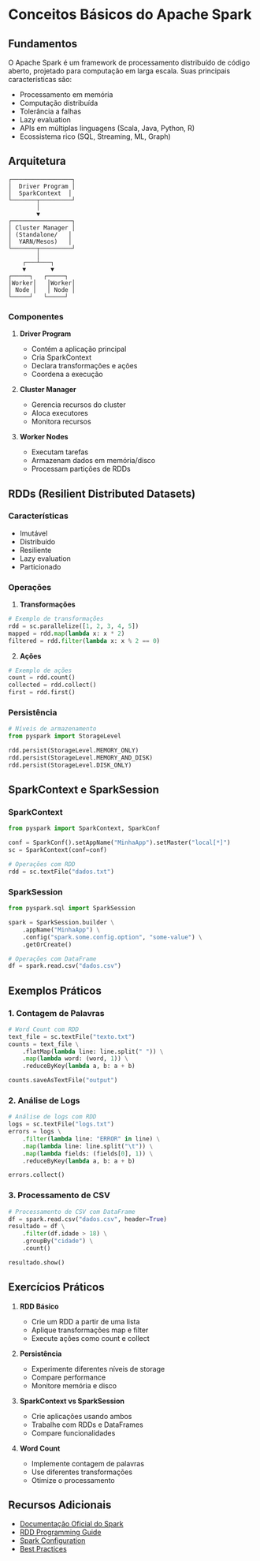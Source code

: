 # Conceitos Básicos do Apache Spark

## Fundamentos

O Apache Spark é um framework de processamento distribuído de código aberto, projetado para computação em larga escala. Suas principais características são:

- Processamento em memória
- Computação distribuída
- Tolerância a falhas
- Lazy evaluation
- APIs em múltiplas linguagens (Scala, Java, Python, R)
- Ecossistema rico (SQL, Streaming, ML, Graph)

## Arquitetura

```plaintext
┌─────────────────┐
│  Driver Program │
│  SparkContext  │
└───────┬─────────┘
        │
        ▼
┌─────────────────┐
│ Cluster Manager │
│ (Standalone/   │
│  YARN/Mesos)   │
└───────┬─────────┘
        │
    ┌───┴───┐
    ▼       ▼
┌─────┐   ┌─────┐
│Worker│   │Worker│
│ Node │   │ Node │
└─────┘   └─────┘
```

### Componentes

1. **Driver Program**
   - Contém a aplicação principal
   - Cria SparkContext
   - Declara transformações e ações
   - Coordena a execução

2. **Cluster Manager**
   - Gerencia recursos do cluster
   - Aloca executores
   - Monitora recursos

3. **Worker Nodes**
   - Executam tarefas
   - Armazenam dados em memória/disco
   - Processam partições de RDDs

## RDDs (Resilient Distributed Datasets)

### Características
- Imutável
- Distribuído
- Resiliente
- Lazy evaluation
- Particionado

### Operações

1. **Transformações**
```python
# Exemplo de transformações
rdd = sc.parallelize([1, 2, 3, 4, 5])
mapped = rdd.map(lambda x: x * 2)
filtered = rdd.filter(lambda x: x % 2 == 0)
```

2. **Ações**
```python
# Exemplo de ações
count = rdd.count()
collected = rdd.collect()
first = rdd.first()
```

### Persistência

```python
# Níveis de armazenamento
from pyspark import StorageLevel

rdd.persist(StorageLevel.MEMORY_ONLY)
rdd.persist(StorageLevel.MEMORY_AND_DISK)
rdd.persist(StorageLevel.DISK_ONLY)
```

## SparkContext e SparkSession

### SparkContext
```python
from pyspark import SparkContext, SparkConf

conf = SparkConf().setAppName("MinhaApp").setMaster("local[*]")
sc = SparkContext(conf=conf)

# Operações com RDD
rdd = sc.textFile("dados.txt")
```

### SparkSession
```python
from pyspark.sql import SparkSession

spark = SparkSession.builder \
    .appName("MinhaApp") \
    .config("spark.some.config.option", "some-value") \
    .getOrCreate()

# Operações com DataFrame
df = spark.read.csv("dados.csv")
```

## Exemplos Práticos

### 1. Contagem de Palavras
```python
# Word Count com RDD
text_file = sc.textFile("texto.txt")
counts = text_file \
    .flatMap(lambda line: line.split(" ")) \
    .map(lambda word: (word, 1)) \
    .reduceByKey(lambda a, b: a + b)

counts.saveAsTextFile("output")
```

### 2. Análise de Logs
```python
# Análise de logs com RDD
logs = sc.textFile("logs.txt")
errors = logs \
    .filter(lambda line: "ERROR" in line) \
    .map(lambda line: line.split("\t")) \
    .map(lambda fields: (fields[0], 1)) \
    .reduceByKey(lambda a, b: a + b)

errors.collect()
```

### 3. Processamento de CSV
```python
# Processamento de CSV com DataFrame
df = spark.read.csv("dados.csv", header=True)
resultado = df \
    .filter(df.idade > 18) \
    .groupBy("cidade") \
    .count()

resultado.show()
```

## Exercícios Práticos

1. **RDD Básico**
   - Crie um RDD a partir de uma lista
   - Aplique transformações map e filter
   - Execute ações como count e collect

2. **Persistência**
   - Experimente diferentes níveis de storage
   - Compare performance
   - Monitore memória e disco

3. **SparkContext vs SparkSession**
   - Crie aplicações usando ambos
   - Trabalhe com RDDs e DataFrames
   - Compare funcionalidades

4. **Word Count**
   - Implemente contagem de palavras
   - Use diferentes transformações
   - Otimize o processamento

## Recursos Adicionais

- [Documentação Oficial do Spark](https://spark.apache.org/docs/latest/)
- [RDD Programming Guide](https://spark.apache.org/docs/latest/rdd-programming-guide.html)
- [Spark Configuration](https://spark.apache.org/docs/latest/configuration.html)
- [Best Practices](https://spark.apache.org/docs/latest/tuning.html) 